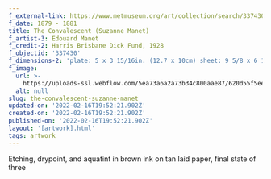 ```yaml
---
f_external-link: https://www.metmuseum.org/art/collection/search/337430
f_date: 1879 - 1881
title: The Convalescent (Suzanne Manet)
f_artist-3: Edouard Manet
f_credit-2: Harris Brisbane Dick Fund, 1928
f_objectid: '337430'
f_dimensions-2: 'plate: 5 x 3 15/16in. (12.7 x 10cm) sheet: 9 5/8 x 6 1/8in. (24.4 x 15.6cm)'
f_image:
  url: >-
    https://uploads-ssl.webflow.com/5ea73a6a2a73b34c800aae87/620d55f5eee56847dd8460c1_DP815320.jpeg
  alt: null
slug: the-convalescent-suzanne-manet
updated-on: '2022-02-16T19:52:21.902Z'
created-on: '2022-02-16T19:52:21.902Z'
published-on: '2022-02-16T19:52:21.902Z'
layout: '[artwork].html'
tags: artwork
---
```


Etching, drypoint, and aquatint in brown ink on tan laid paper, final state of three
